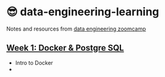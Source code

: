 # :sunglasses: data-engineering-learning
Notes and resources from [data engineering zoomcamp](https://github.com/DataTalksClub/data-engineering-zoomcamp)

## [Week 1: Docker & Postgre SQL](https://github.com/spaceman03/data-engineering-learning/tree/main/Module%201_Containerization%20and%20Infrastructure%20as%20Code)

- Intro to Docker
- 